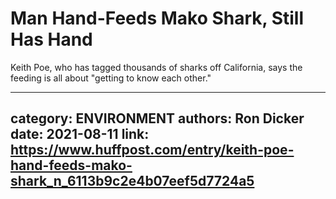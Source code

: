 # Man Hand-Feeds Mako Shark, Still Has Hand

Keith Poe, who has tagged thousands of sharks off California, says the feeding is all about "getting to know each other."

---
category: ENVIRONMENT
authors: Ron Dicker
date: 2021-08-11
link: https://www.huffpost.com/entry/keith-poe-hand-feeds-mako-shark_n_6113b9c2e4b07eef5d7724a5
---
